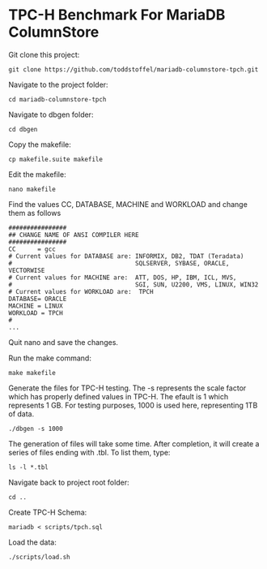 # TPC-H Benchmark For MariaDB ColumnStore

Git clone this project:
```
git clone https://github.com/toddstoffel/mariadb-columnstore-tpch.git
```

Navigate to the project folder:
```
cd mariadb-columnstore-tpch
```

Navigate to dbgen folder:
```
cd dbgen
```

Copy the makefile:
```
cp makefile.suite makefile
```

Edit the makefile:
```
nano makefile
```
 
Find the values CC, DATABASE, MACHINE and WORKLOAD and change them as follows
```
################
## CHANGE NAME OF ANSI COMPILER HERE
################
CC      = gcc
# Current values for DATABASE are: INFORMIX, DB2, TDAT (Teradata)
#                                  SQLSERVER, SYBASE, ORACLE, VECTORWISE
# Current values for MACHINE are:  ATT, DOS, HP, IBM, ICL, MVS, 
#                                  SGI, SUN, U2200, VMS, LINUX, WIN32 
# Current values for WORKLOAD are:  TPCH
DATABASE= ORACLE
MACHINE = LINUX
WORKLOAD = TPCH
#
...
```

Quit nano and save the changes.


Run the make command:
```
make makefile
```  

Generate the files for TPC-H testing. The -s represents the scale factor which has properly defined values in TPC-H. The efault is 1 which represents 1 GB. For testing purposes, 1000 is used here, representing 1TB of data.
```
./dbgen -s 1000
```  

The generation of files will take some time. After completion, it will create a series of files ending with .tbl. To list them, type:
```
ls -l *.tbl
```

Navigate back to project root folder:
```
cd ..
```

Create TPC-H Schema:
```
mariadb < scripts/tpch.sql
```

Load the data:
```
./scripts/load.sh
```